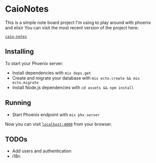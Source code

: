 # CaioNotes

This is a simple note board project I'm using to play around with phoenix and elixir
You can visit the most recent version of the project here:

[`caio-notes`](https://caio-notes.herokuapp.com/)

## Installing
To start your Phoenix server:

  * Install dependencies with `mix deps.get`
  * Create and migrate your database with `mix ecto.create && mix ecto.migrate`
  * Install Node.js dependencies with `cd assets && npm install`


## Running

  * Start Phoenix endpoint with `mix phx.server`

Now you can visit [`localhost:4000`](http://localhost:4000) from your browser.

## TODOs

- Add users and authentication
- i18n

